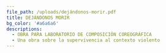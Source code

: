 ```yaml
---
file_path: /uploads/dejándonos-morir.pdf
title: DEJÁNDONOS MORIR
bg_color: '#a6a6a6'
descriptions:
  - OBRA PARA LABORATORIO DE COMPOSICIÓN COREOGRÁFICA
  - Una obra sobre la supervivencia al contexto violento
---
```


